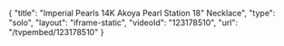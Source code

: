 {
    "title": "Imperial Pearls 14K Akoya Pearl Station 18\" Necklace",
    "type": "solo",
    "layout": "iframe-static",
    "videoId": "123178510",
    "url": "\/tvpembed\/123178510"
}